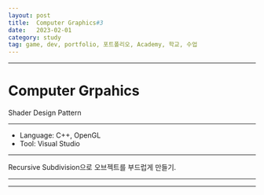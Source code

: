 ```yaml
---
layout: post
title:  Computer Graphics#3
date:   2023-02-01
category: study
tag: game, dev, portfolio, 포트폴리오, Academy, 학교, 수업
---
```



---

# Computer Grpahics

Shader Design Pattern

---

- Language: C++, OpenGL
- Tool: Visual Studio

---

Recursive Subdivision으로 오브젝트를 부드럽게 만들기.


---

---